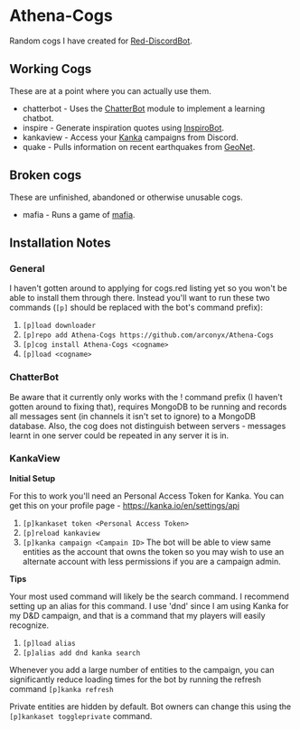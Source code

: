 # Athena-Cogs
Random cogs I have created for [Red-DiscordBot](https://github.com/Cog-Creators/Red-DiscordBot).

## Working Cogs
These are at a point where you can actually use them.
* chatterbot - Uses the [ChatterBot](https://github.com/gunthercox/ChatterBot) module to implement a learning chatbot.
* inspire - Generate inspiration quotes using [InspiroBot](http://inspirobot.me).
* kankaview - Access your [Kanka](https://kanka.io) campaigns from Discord.
* quake - Pulls information on recent earthquakes from [GeoNet](https://www.geonet.org.nz).

## Broken cogs
These are unfinished, abandoned or otherwise unusable cogs.
* mafia - Runs a game of [mafia](https://en.wikipedia.org/wiki/Mafia_(party_game)).

## Installation Notes
### General
I haven't gotten around to applying for cogs.red listing yet so you won't be able to install them through there. Instead you'll want to run these two commands (`[p]` should be replaced with the bot's command prefix):
1. `[p]load downloader`
2. `[p]repo add Athena-Cogs https://github.com/arconyx/Athena-Cogs`
3. `[p]cog install Athena-Cogs <cogname>`
4. `[p]load <cogname>`

### ChatterBot
Be aware that it currently only works with the ! command prefix (I haven't gotten around to fixing that), requires MongoDB to be running and records all messages sent (in channels it isn't set to ignore) to a MongoDB database. Also, the cog does not distinguish between servers - messages learnt in one server could be repeated in any server it is in.

### KankaView
**Initial Setup**

For this to work you'll need an Personal Access Token for Kanka. You can get this on your profile page - https://kanka.io/en/settings/api
1. `[p]kankaset token <Personal Access Token>`
2. `[p]reload kankaview`
3. `[p]kanka campaign <Campain ID>`
The bot will be able to view same entities as the account that owns the token so you may wish to use an alternate account with less permissions if you are a campaign admin.

**Tips**

Your most used command will likely be the search command. I recommend setting up an alias for this command. I use 'dnd' since I am using Kanka for my D&D campaign, and that is a command that my players will easily recognize.
1. `[p]load alias`
2. `[p]alias add dnd kanka search`

Whenever you add a large number of entities to the campaign, you can significantly reduce loading times for the bot by running the refresh command `[p]kanka refresh`

Private entities are hidden by default. Bot owners can change this using the `[p]kankaset toggleprivate` command.